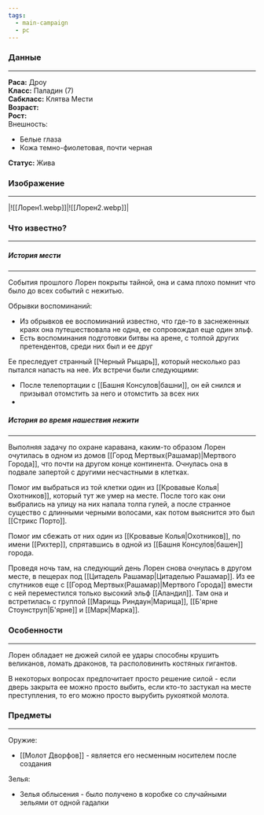 ```yaml
---
tags:
  - main-campaign
  - pc
---
```

### Данные
---
**Раса:** Дроу  
**Класс:** Паладин (7)  
**Сабкласс:** Клятва Мести  
**Возраст:**  
**Рост:**  
Внешность:

- Белые глаза  
- Кожа темно-фиолетовая, почти черная  

**Статус:** Жива  

### Изображение
---
|![[Лорен1.webp]]|![[Лорен2.webp]]|

### Что известно?
---
##### История мести
---
События прошлого Лорен покрыты тайной, она и сама плохо помнит что было до всех событий с нежитью.  

Обрывки воспоминаний:  
- Из обрывков ее воспоминаний известно, что где-то в заснеженных краях она путешествовала не одна, ее сопровождал еще один эльф.  
- Есть воспоминания подготовки битвы на арене, с толпой других претендентов, среди них был и ее друг  

Ее преследует странный [[Черный Рыцарь]], который несколько раз пытался напасть на нее. Их встречи были следующими:  
- После телепортации с [[Башня Консулов|башни]], он ей снился и призывал отомстить за него и отомстить за всех них  
- 

##### История во время нашествия нежити
---
Выполняя задачу по охране каравана, каким-то образом Лорен очутилась в одном из домов [[Город Мертвых(Рашамар)|Мертвого Города]], что почти на другом конце континента. Очнулась она в подвале запертой с другими несчастными в клетках.  

Помог им выбраться из той клетки один из [[Кровавые Колья|Охотников]], который тут же умер на месте.
После того как они выбрались на улицу на них напала толпа гулей, а после странное существо с длинными черными волосами, как потом выяснится это был [[Стрикс Порто]].  

Помог им сбежать от них один из [[Кровавые Колья|Охотников]], по имени [[Рихтер]], спрятавшись в одной из [[Башня Консулов|башен]] города.  

Проведя ночь там, на следующий день Лорен снова очнулась в другом месте, в пещерах под [[Цитадель Рашамар|Цитаделью Рашамар]]. Из ее спутников еще с [[Город Мертвых(Рашамар)|Мертвого Города]] вмести с ней переместился только высокий эльф [[Аландил]]. Там она и встретилась с группой [[Марищь Риндаун|Марища]], [[Б'ярне Стоунструп|Б'ярне]] и [[Марк|Марка]].  

### Особенности
---
Лорен обладает не дюжей силой ее удары способны крушить великанов, ломать драконов, та располовинить костяных гигантов.  

В некоторых вопросах предпочитает просто решение силой - если дверь закрыта ее можно просто выбить, если кто-то застукал на месте преступления, то его можно просто вырубить рукояткой молота.  

### Предметы
---
Оружие:  
- [[Молот Дворфов]] - является его несменным носителем после создания  

Зелья:  
- Зелья облысения - было получено в коробке со случайными зельями от одной гадалки  

